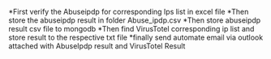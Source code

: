 *First verify the Abuseipdp for corresponding Ips list in excel file
*Then store the abuseipdp result in folder Abuse_ipdp.csv
*Then store abuseipdp result csv file to mongodb
*Then find VirusTotel corresponding ip list and store result to the respective txt file
*finally  send automate email via outlook attached with AbuseIpdp result and VirusTotel Result

